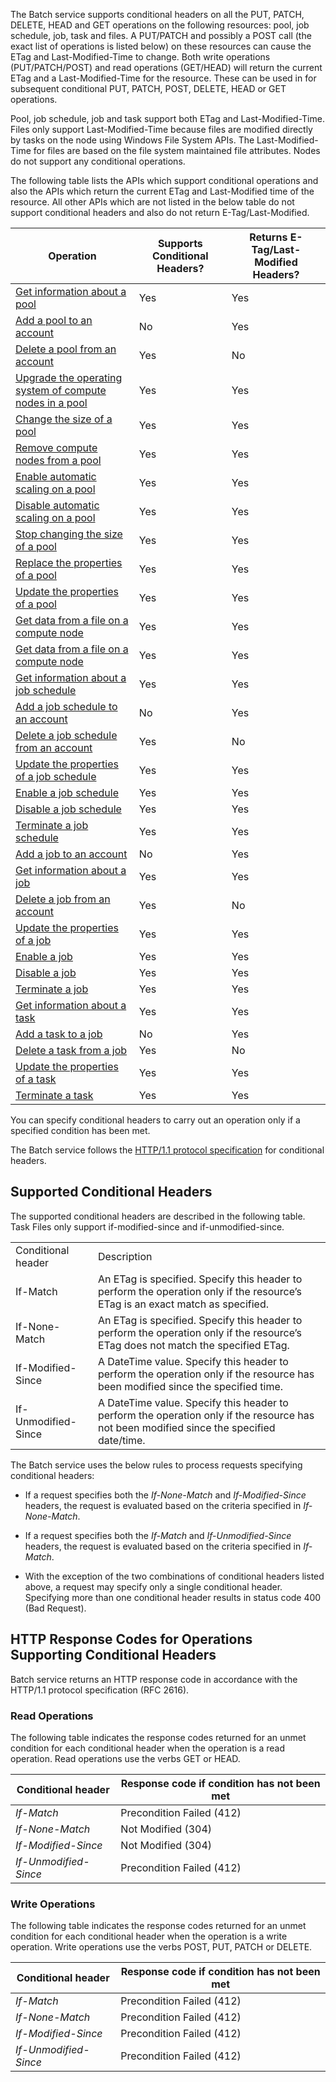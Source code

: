   The Batch service supports conditional headers on all the PUT, PATCH, DELETE, HEAD and GET operations on the following resources: pool, job schedule, job, task and files. A PUT/PATCH and possibly a POST call (the exact list of operations is listed below) on these resources can cause the ETag and Last-Modified-Time to change.  Both write operations (PUT/PATCH/POST) and read operations (GET/HEAD) will return the current ETag and a Last-Modified-Time for the resource.  These can be used in for subsequent conditional PUT, PATCH, POST, DELETE, HEAD or GET operations.

 Pool, job schedule, job and task support both ETag and Last-Modified-Time. Files only support Last-Modified-Time because files are modified directly by tasks on the node using Windows File System APIs.  The Last-Modified-Time for files are based on the file system maintained file attributes. Nodes do not support any conditional operations.

 The following table lists the APIs which support conditional operations and also the APIs which return the current ETag and Last-Modified time of the resource. All other APIs which are not listed in the below table do not support conditional headers and also do not return E-Tag/Last-Modified.

|Operation|Supports Conditional Headers?|Returns E-Tag/Last-Modified Headers?|
|---------------|-----------------------------------|---------------------------------------------|
|[Get information about a pool](../Topic/Get%20information%20about%20a%20pool.md)|Yes|Yes|
|[Add a pool to an account](../Topic/Add%20a%20pool%20to%20an%20account.md)|No|Yes|
|[Delete a pool from an account](../Topic/Delete%20a%20pool%20from%20an%20account.md)|Yes|No|
|[Upgrade the operating system of compute nodes in a pool](../Topic/Upgrade%20the%20operating%20system%20of%20compute%20nodes%20in%20a%20pool.md)|Yes|Yes|
|[Change the size of a pool](../Topic/Change%20the%20size%20of%20a%20pool.md)|Yes|Yes|
|[Remove compute nodes from a pool](../Topic/Remove%20compute%20nodes%20from%20a%20pool.md)|Yes|Yes|
|[Enable automatic scaling on a pool](../Topic/Enable%20automatic%20scaling%20on%20a%20pool.md)|Yes|Yes|
|[Disable automatic scaling on a pool](../Topic/Disable%20automatic%20scaling%20on%20a%20pool.md)|Yes|Yes|
|[Stop changing the size of a pool](../Topic/Stop%20changing%20the%20size%20of%20a%20pool.md)|Yes|Yes|
|[Replace the properties of a pool](../Topic/Replace%20the%20properties%20of%20a%20pool.md)|Yes|Yes|
|[Update the properties of a pool](../Topic/Update%20the%20properties%20of%20a%20pool.md)|Yes|Yes|
|[Get data from a file on a compute node](../Topic/Get%20data%20from%20a%20file%20on%20a%20compute%20node.md)|Yes|Yes|
|[Get data from a file on a compute node](../Topic/Get%20data%20from%20a%20file%20on%20a%20compute%20node.md)|Yes|Yes|
|[Get information about a job schedule](../Topic/Get%20information%20about%20a%20job%20schedule.md)|Yes|Yes|
|[Add a job schedule to an account](../Topic/Add%20a%20job%20schedule%20to%20an%20account.md)|No|Yes|
|[Delete a job schedule from an account](../Topic/Delete%20a%20job%20schedule%20from%20an%20account.md)|Yes|No|
|[Update the properties of a job schedule](../Topic/Update%20the%20properties%20of%20a%20job%20schedule.md)|Yes|Yes|
|[Enable a job schedule](../Topic/Enable%20a%20job%20schedule.md)|Yes|Yes|
|[Disable a job schedule](../Topic/Disable%20a%20job%20schedule.md)|Yes|Yes|
|[Terminate a job schedule](../Topic/Terminate%20a%20job%20schedule.md)|Yes|Yes|
|[Add a job to an account](../Topic/Add%20a%20job%20to%20an%20account.md)|No|Yes|
|[Get information about a job](../Topic/Get%20information%20about%20a%20job%20in%20Batch.md)|Yes|Yes|
|[Delete a job from an account](../Topic/Delete%20a%20job%20from%20an%20account.md)|Yes|No|
|[Update the properties of a job](../Topic/Update%20the%20properties%20of%20a%20job.md)|Yes|Yes|
|[Enable a job](../Topic/Enable%20a%20job.md)|Yes|Yes|
|[Disable a job](../Topic/Disable%20a%20job.md)|Yes|Yes|
|[Terminate a job](../Topic/Terminate%20a%20job.md)|Yes|Yes|
|[Get information about a task](../Topic/Get%20information%20about%20a%20task.md)|Yes|Yes|
|[Add a task to a job](../Topic/Add%20a%20task%20to%20a%20job.md)|No|Yes|
|[Delete a task from a job](../Topic/Delete%20a%20task%20from%20a%20job.md)|Yes|No|
|[Update the properties of a task](../Topic/Update%20the%20properties%20of%20a%20task.md)|Yes|Yes|
|[Terminate a task](../Topic/Terminate%20a%20task.md)|Yes|Yes|

 You can specify conditional headers to carry out an operation only if a specified condition has been met.

 The Batch service follows the [HTTP/1.1 protocol specification](http://go.microsoft.com/fwlink/?linkid=150478) for conditional headers.

## Supported Conditional Headers
 The supported conditional headers are described in the following table.  Task Files only support if-modified-since and if-unmodified-since.

|||
|-|-|
|Conditional header|Description|
|If-Match|An ETag is specified.  Specify this header to perform the operation only if the resource’s ETag is an exact match as specified.|
|If-None-Match|An ETag is specified.  Specify this header to perform the operation only if the resource’s ETag does not match the specified ETag.|
|If-Modified-Since|A DateTime value. Specify this header to perform the operation only if the resource has been modified since the specified time.|
|If-Unmodified-Since|A DateTime value. Specify this header to perform the operation only if the resource has not been modified since the specified date/time.|

 The Batch service uses the below rules to process requests specifying conditional headers:

-   If a request specifies both the *If-None-Match* and *If-Modified-Since* headers, the request is evaluated based on the criteria specified in *If-None-Match*.

-   If a request specifies both the *If-Match* and *If-Unmodified-Since* headers, the request is evaluated based on the criteria specified in *If-Match*.

-   With the exception of the two combinations of conditional headers listed above, a request may specify only a single conditional header. Specifying more than one conditional header results in status code 400 (Bad Request).

## HTTP Response Codes for Operations Supporting Conditional Headers
 Batch service returns an HTTP response code in accordance with the HTTP/1.1 protocol specification (RFC 2616).

### Read Operations
 The following table indicates the response codes returned for an unmet condition for each conditional header when the operation is a read operation. Read operations use the verbs GET or HEAD.

|Conditional header|Response code if condition has not been met|
|------------------------|-------------------------------------------------|
|*If-Match*|Precondition Failed (412)|
|*If-None-Match*|Not Modified (304)|
|*If-Modified-Since*|Not Modified (304)|
|*If-Unmodified-Since*|Precondition Failed (412)|

### Write Operations
 The following table indicates the response codes returned for an unmet condition for each conditional header when the operation is a write operation. Write operations use the verbs POST, PUT, PATCH or DELETE.

|Conditional header|Response code if condition has not been met|
|------------------------|-------------------------------------------------|
|*If-Match*|Precondition Failed (412)|
|*If-None-Match*|Precondition Failed (412)|
|*If-Modified-Since*|Precondition Failed (412)|
|*If-Unmodified-Since*|Precondition Failed (412)|

